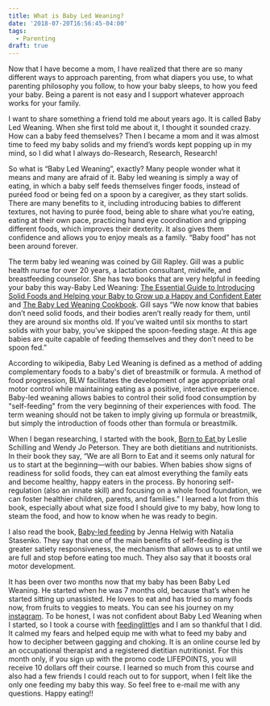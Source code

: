 ```yaml
---
title: What is Baby Led Weaning?
date: '2018-07-20T16:56:45-04:00'
tags:
  - Parenting
draft: true
---
```

Now that I have become a mom, I have realized that there are so many different ways to approach parenting, from what diapers you use, to what parenting philosophy you follow, to how your baby sleeps, to how you feed your baby.  Being a parent is not easy and I support whatever approach works for your family. 

I want to share something a friend told me about years ago. It is called Baby Led Weaning. When she first told me about it, I thought it sounded crazy. How can a baby feed themselves? Then I became a mom and it was almost time to feed my baby solids and my friend’s words kept popping up in my mind, so I did what I always do-Research, Research, Research! 

So what is “Baby Led Weaning”, exactly? Many people wonder what it means and many are afraid of it. Baby led weaning is simply a way of eating, in which a baby self feeds themselves finger foods, instead of puréed food or being fed on a spoon by a caregiver, as they start solids. There are many benefits to it, including introducing babies to different textures, not having to purée food, being able to share what you’re eating, eating at their own pace, practicing hand eye coordination and gripping different foods, which improves their dexterity. It also gives them confidence and allows you to enjoy meals as a family. “Baby food” has not been around forever.

 The term baby led weaning was coined by Gill Rapley. Gill was a public health nurse for over 20 years, a lactation consultant, midwife, and breastfeeding counselor. She has two books that are very helpful in feeding your baby this way-Baby Led Weaning: [The Essential Guide to Introducing Solid Foods and Helping your Baby to Grow up a Happy and Confident Eater](https://amzn.to/2JFNiRG) and [The Baby Led Weaning Cookbook](https://amzn.to/2zT6MTv).   Gill says “We now know that babies don’t need solid foods, and their bodies aren’t really ready for them, until they are around six months old. If you’ve waited until six months to start solids with your baby, you’ve skipped the spoon-feeding stage. At this age babies are quite capable of feeding themselves and they don’t need to be spoon fed.” 

 According to wikipedia, Baby Led Weaning is defined as a method of adding complementary foods to a baby's diet of breastmilk or formula. A method of food progression, BLW facilitates the development of age appropriate oral motor control while maintaining eating as a positive, interactive experience. Baby-led weaning allows babies to control their solid food consumption by "self-feeding" from the very beginning of their experiences with food. The term weaning should not be taken to imply giving up formula or breastmilk, but simply the introduction of foods other than formula or breastmilk.

When I began researching,  I started with the book, [Born to Eat ](https://amzn.to/2NyFe7X)by Leslie Schilling and Wendy Jo Peterson. They are  both dietitians and nutritionists. In their book they say, “We are all Born to Eat and it seems only natural for us to start at the beginning—with our babies. When babies show signs of readiness for solid foods, they can eat almost everything the family eats and become healthy, happy eaters in the process. By honoring self-regulation (also an innate skill) and focusing on a whole food foundation, we can foster healthier children, parents, and families.” I learned a lot from this book, especially about what size food I should give to my baby, how long to steam the food, and how to know when he was ready to begin. 

I also read the book, [Baby-led feeding](https://amzn.to/2mvRYR9) by Jenna Helwig with Natalia Stasenko. They say that one of the main benefits of self-feeding is the greater satiety responsiveness, the mechanism that allows us to eat until we are full and stop before eating too much. They also say that it boosts oral motor development. 

It has been over two months now that my baby has been Baby Led Weaning. He started when he was 7 months old, because that’s when he started sitting up unassisted. He loves to eat and has tried so many foods now, from fruits to veggies to meats. You can see his journey on my [instagram](https://instagram.com/life_points/). To be honest, I was not confident about Baby Led Weaning when I started, so I took a course with [feedinglittle](http://www.feedinglittles.com/babies.html)s and I am so thankful that I did. It calmed my fears and helped equip me with what to feed my baby and how to decipher between gagging and choking.  It is an online course led by an occupational therapist and a registered dietitian nutritionist. For this month only, if you sign up with the promo code LIFEPOINTS, you will receive 10 dollars off their course. I learned so much from this course and also had a few friends I could reach out to for support, when I felt like the only one feeding my baby this way. So feel free to e-mail me with any questions. Happy eating!!
